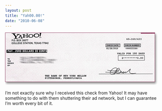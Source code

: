 ```yaml
---
layout: post
title: "Yah00.00!"
date: "2010-06-08"
---
```


![](/assets/images/yahoo-check.jpg)

I’m not exactly sure why I received this check from Yahoo! It may have something to do with them shuttering their ad network, but I can guarantee I’m worth every bit of it.
